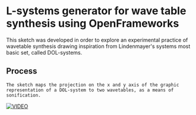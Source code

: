 # L-systems generator for wave table synthesis using OpenFrameworks

This sketch was developed in order to explore an experimental practice of wavetable synthesis drawing inspiration from Lindenmayer's systems most basic set, called DOL-systems. 

## Process

	The sketch maps the projection on the x and y axis of the graphic representation of a DOL-system to two wavetables, as a means of sonification.

 [![VIDEO](https://img.youtube.com/vi/uvSoMslFnkg/0.jpg)](https://youtu.be/uvSoMslFnkg)


